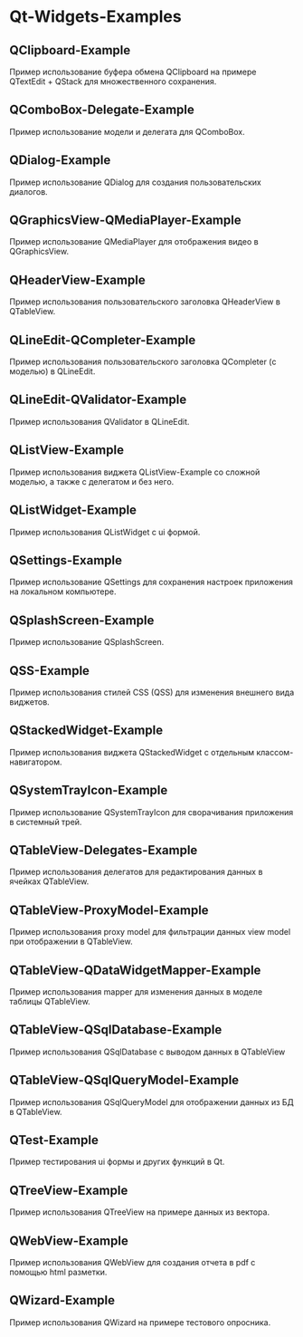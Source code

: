 # Qt-Widgets-Examples

## QClipboard-Example

Пример использование буфера обмена QClipboard на примере QTextEdit + QStack для множественного сохранения.

## QComboBox-Delegate-Example

Пример использование модели и делегата для QComboBox.

## QDialog-Example

Пример использование QDialog для создания пользовательских диалогов.

## QGraphicsView-QMediaPlayer-Example

Пример использование QMediaPlayer для отображения видео в QGraphicsView.

## QHeaderView-Example

Пример использования пользовательского заголовка QHeaderView в QTableView.

## QLineEdit-QCompleter-Example

Пример использования пользовательского заголовка QCompleter (с моделью) в QLineEdit.

## QLineEdit-QValidator-Example

Пример использования QValidator в QLineEdit.

## QListView-Example

Пример использования виджета QListView-Example со сложной моделью, а также с делегатом и без него.

## QListWidget-Example

Пример использования QListWidget с ui формой.

## QSettings-Example

Пример использование QSettings для сохранения настроек приложения на локальном компьютере.

## QSplashScreen-Example

Пример использование QSplashScreen.

## QSS-Example

Пример использования стилей CSS (QSS) для изменения внешнего вида виджетов.

## QStackedWidget-Example

Пример использования виджета QStackedWidget с отдельным классом-навигатором.

## QSystemTrayIcon-Example

Пример использование QSystemTrayIcon для сворачивания приложения в системный трей.

## QTableView-Delegates-Example

Пример использования делегатов для редактирования данных в ячейках QTableView.

## QTableView-ProxyModel-Example

Пример использования proxy model для фильтрации данных view model при отображении в QTableView.

## QTableView-QDataWidgetMapper-Example

Пример использования mapper для изменения данных в моделе таблицы QTableView.

## QTableView-QSqlDatabase-Example

Пример использования QSqlDatabase с выводом данных в QTableView

## QTableView-QSqlQueryModel-Example

Пример использования QSqlQueryModel для отображении данных из БД в QTableView.

## QTest-Example

Пример тестирования ui формы и других функций в Qt.

## QTreeView-Example

Пример использования QTreeView на примере данных из вектора.

## QWebView-Example

Пример использования QWebView для создания отчета в pdf с помощью html разметки.

## QWizard-Example

Пример использования QWizard на примере тестового опросника.